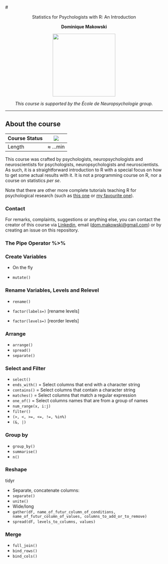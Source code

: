 #<p align="center"> Statistics for Psychologists with R: An Introduction </p>
**<p align="center"> Dominique Makowski </p>**

<p align="center"><img src="https://biblineuropsy.files.wordpress.com/2016/08/n.png" width="200"></p>


*<p align="center">This course is supported by the École de Neuropsychologie group.</p>*

---

## About the course


| Course Status | ![](https://img.shields.io/badge/status-dev-brightred.svg) |
|---------------|---|
| Length | ≈ ...min |


This course was crafted by psychologists, neuropsychologists and neuroscientists for psychologists, neuropsychologists and neuroscientists.
As such, it is a straightforward introduction to R with a special focus on how to get some actual results with it.
It is not a programming course on R, nor a course on statistics *per se*.

Note that there are other more complete tutorials teaching R for psychological research (such as [this one](http://personality-project.org/r/) or [my favourite one](https://drive.google.com/file/d/0B4udF24Yxab0S1hnZlBBTmgzM3M/view
)).

### Contact

For remarks, complaints, suggestions or anything else, you can contact the creator of this course via  [Linkedin](https://fr.linkedin.com/in/dominiquemakowski), email (<dom.makowski@gmail.com>) or by creating an issue on this repository.

### The Pipe Operator %>%

### Create Variables
- On the fly

- `mutate()`

### Rename Variables, Levels and Relevel

- `rename()`

- `factor(labels=)` [rename levels]

- `factor(levels=)` [reorder levels]

### Arrange
- `arrange()`
- `spread()`
- `separate()`

### Select and Filter

- `select()`
 - `ends_with()` = Select columns that end with a character string
 - `contains()` = Select columns that contain a character string
 - `matches()` = Select columns that match a regular expression
 - `one_of()` = Select columns names that are from a group of names
 - `num_range(x, i:j)`
- `filter()`
 - `(>, <, >=, <=, !=, %in%)`
 - `(&, |)`
  
### Group by

- `group_by()`
- `summarise()`
 - `n()`

### Reshape

tidyr

- Separate, concatenate columns:
 - `separate()`
 - `unite()`
- Wide/long
 - `gather(df, name_of_futur_column_of_conditions, name_of_futur_column_of_values, columns_to_add_or_to_remove)`
 - `spread(df, levels_to_columns, values)`

### Merge
- `full_join()`
- `bind_rows()`
- `bind_cols()`
